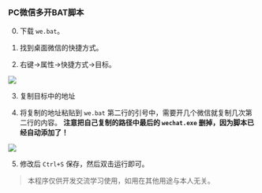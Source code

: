 ### PC微信多开BAT脚本

0. 下载 `we.bat`。

1. 找到桌面微信的快捷方式。

2. 右键->属性->快捷方式->目标。

![](https://static.zixiaoyun.com/i/2023/04/15/5i4g.png)

3. 复制目标中的地址

4. 将复制的地址粘贴到 `we.bat` 第二行的引号中，需要开几个微信就复制几次第二行的内容。 **注意把自己复制的路径中最后的 `wechat.exe` 删掉，因为脚本已经自动添加了！**

![](https://static.zixiaoyun.com/i/2023/04/16/hsy.png)

5. 修改后 `Ctrl+S` 保存，然后双击运行即可。

> 本程序仅供开发交流学习使用，如用在其他用途与本人无关。

